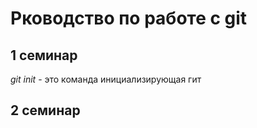 # Рководство по работе с git

## 1 семинар
*git init* - это команда инициализирующая гит

## 2 семинар
